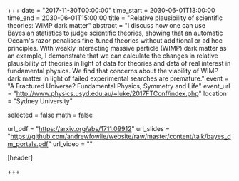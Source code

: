 +++
date = "2017-11-30T00:00:00"
time_start = 2030-06-01T13:00:00
time_end = 2030-06-01T15:00:00
title = "Relative plausibility of scientific theories: WIMP dark matter"
abstract = "I discuss how one can use Bayesian statistics to judge scientific theories, showing that an automatic Occam's razor penalises fine-tuned theories without additional or ad hoc principles. With weakly interacting massive particle (WIMP) dark matter as an example, I demonstrate that we can calculate the changes in relative plausibility of theories in light of data for theories and data of real interest in fundamental physics. We find that concerns about the viability of WIMP dark matter in light of failed experimental searches are premature."
event = "A Fractured Universe? Fundamental Physics, Symmetry and Life"
event_url = "http://www.physics.usyd.edu.au/~luke/2017FTConf/index.php"
location = "Sydney University"

selected = false
math = false

url_pdf = "https://arxiv.org/abs/1711.09912"
url_slides = "https://github.com/andrewfowlie/website/raw/master/content/talk/bayes_dm_portals.pdf"
url_video = ""

[header]

+++
